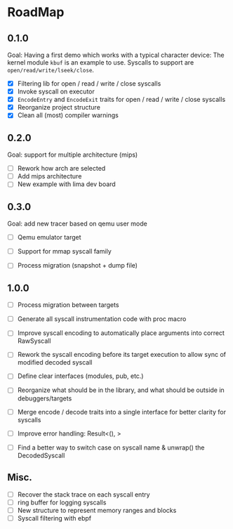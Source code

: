 # RoadMap

## 0.1.0

Goal:
Having a first demo which works with a typical character device:
The kernel module `kbuf` is an example to use.
Syscalls to support are `open/read/write/lseek/close`.

- [x] Filtering lib for open / read / write / close syscalls
- [x] Invoke syscall on executor
- [x] `EncodeEntry` and `EncodeExit` traits for open / read / write / close syscalls
- [x] Reorganize project structure
- [x] Clean all (most) compiler warnings

## 0.2.0

Goal: support for multiple architecture (mips)

- [ ] Rework how arch are selected
- [ ] Add mips architecture
- [ ] New example with lima dev board

## 0.3.0

Goal: add new tracer based on qemu user mode

- [ ] Qemu emulator target
- [ ] Support for mmap syscall family
- [ ] Process migration (snapshot + dump file)


## 1.0.0

- [ ] Process migration between targets
- [ ] Generate all syscall instrumentation code with proc macro
- [ ] Improve syscall encoding to automatically place arguments into correct RawSyscall
- [ ] Rework the syscall encoding before its target execution to allow sync of modified decoded syscall
- [ ] Define clear interfaces (modules, pub, etc.)
- [ ] Reorganize what should be in the library, and what should be outside in debuggers/targets
- [ ] Merge encode / decode traits into a single interface for better clarity for syscalls
- [ ] Improve error handling: Result<(), >
- [ ] Find a better way to switch case on syscall name & unwrap() the DecodedSyscall


## Misc.

- [ ] Recover the stack trace on each syscall entry
- [ ] ring buffer for logging syscalls
- [ ] New structure to represent memory ranges and blocks
- [ ] Syscall filtering with ebpf

